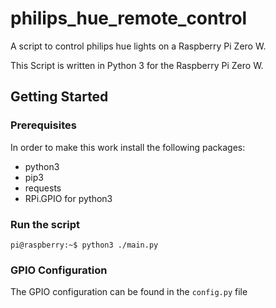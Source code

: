 # philips_hue_remote_control
A script to control philips hue lights on a Raspberry Pi Zero W.

This Script is written in Python 3 for the Raspberry Pi Zero W.

## Getting Started
### Prerequisites
In order to make this work install the following packages: 
- python3
- pip3 
- requests
- RPi.GPIO for python3

### Run the script
```console
pi@raspberry:~$ python3 ./main.py
```

### GPIO Configuration
The GPIO configuration can be found in the ```config.py``` file